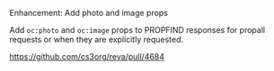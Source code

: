 Enhancement: Add photo and image props

Add `oc:photo` and `oc:image` props to PROPFIND responses for propall requests or when they are explicitly requested.

https://github.com/cs3org/reva/pull/4684

